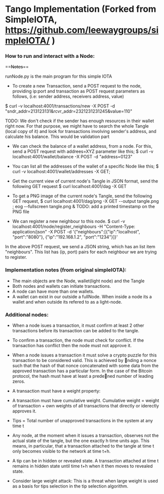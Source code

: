 # Tango Implementation (Forked from SimpleIOTA, https://github.com/leewaygroups/simpleIOTA/ )

### How to run and interact with a Node:
==~~Notes~~==

runNode.py is the main program for this simple IOTA 

* To create a new Transaction, send a POST request to the node, providing ip:port and transaction as POST request parameters as follows,
(i.e: sender address, receivers address, value)

$ curl -v localhost:4001/transactions/new -X POST -d "sndr_addr=213123131&rcvr_addr=2321231231245&value=110"

TODO: We don't check if the sender has enough resources in their wallet right now. For that purpose, we might have to search the whole Tangle (local copy of it) and look for transactions involving sender's address, and calculate his balance. This would be validation part


* We can check the balance of a wallet address, from a node. 
For this, send a POST request with addrees=XYZ parameter like this;
$ curl -v localhost:4001/wallet/balance -X POST -d "address=0123"


* You can list all the addresses of the wallet of a specific Node like this;
$ curl -v localhost:4001/wallet/addresses -X GET;


* Get the current view of current node's Tangle in JSON format, send the following GET request
$ curl localhost:4001/dag -X GET


* To get a PNG image of the current node's Tangle, send the following GET request,
$ curl localhost:4001/dag/png -X GET --output tangle.png ; eog --fullscreen tangle.png &
TODO: add a printed timestamp on the PNG file


* We can register a new neighbour to this node.
$ curl -v localhost:4001/node/register_neighbours -H "Content-Type: application/json" -X POST -d '{"neighbours":[{"ip":"localhost", "port":"8080"}, {"ip":"192.168.1.2", "port":"1234"}]}'

In the above POST request, we send a JSON string, which has an list item "neighbours". This list has (ip, port) pairs for each neighbour we are trying to register. 




### Implementation notes (from original simpleIOTA):

* The main objects are the Node, wallet(light node) and the Tangle
* Both nodes and wallets can initiate transactions.
* A node can have more than one wallets.
* A wallet can exist in our outside a fullNode. When inside a node its a wallet and when outside its refered to as a light-node. 


### Additional nodes:

* When a node isues a transaction, it must confirm at least 2 other transactions before its transaction can be added to the tangle.
* To confirm a transaction, the node must check for conflict. If the transaction has conflict then the node must not approve it.
* When a node issues a transaction it must solve a crypto puzzle for this transaction to be considered valid. 
	This is achieved by nding a nonce such that the hash of that nonce concatenated with 	  some data from the approved transaction has a particular form. In the case of the    Bitcoin protocol, the hash must have at least a predened number of leading zeros.  

* A transaction must have a weight property:

* A transaction must have cumulative weight. Cumulative weight  =  weight of transaction + own weights of all transactions that directly or iderectly approves it.

* Tips = Total number of unapproved transactions in the system at any time t

* Any node, at the moment when it issues a transaction, observes not the actual state of the tangle, but the one exactly h time units ago. This means, in particular, that a transaction attached to the tangle at time t only becomes visible to the network at time t+h.

* A tip can be in hidden or revealed state. A transaction attached at time t remains in hidden state until time t+h when it then moves to revealed state.

* Consider large weight attack: This is a threat when large weight is used as a basis for tips selection in the tip selection algorithm.

